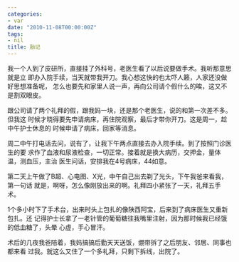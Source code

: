 ```yaml
---
categories:
- var
date: "2010-11-08T00:00:00Z"
tags:
- nil
title: 胎记
---
```


我一个人到了皮研所，直接挂了外科号，老医生看了以后说要做手术。我听那意思就是立
即办入院手续，当天就带我开刀。我心想这快的也太吓人籁，人家还没做好思想准备呢，
怎么也要先和家里人说一声，再向公司请个假什么的唉，这又不是割双眼皮。

跟公司请了两个礼拜的假，跟我妈一块，还是那个老医生，说的和第一次差不多。但我这
时候才晓得要先申请病床，再住院观察，最后才带你开刀。这是周一，趁中午护士休息的
时候申请了病床，回家等消息。

周二中午打电话去问，说有了，让我下午两点直接去办入院手续。到了按照门诊医生的要
求作了血液和尿液检查，一切正常。接着就是换大病历，交押金，量体温，测血压，主治
医生问话，安排我在4号病床，44如意。

第二天上午做了B超、心电图、X光，中午自己出去剃了光头，下午我爸来看我，第一句话
就是，啊呀，怎么像刚放出来的啊。礼拜四小紧张了一天，礼拜五手术。

1个多小时下了手术台，出来时头上包扎的像陕西阿宝，后来到了病床医生又重新包扎。还
记得护士长拿了一老针管的葡萄糖往我嘴里注射，因为那时候我已经饿的低血糖了，头晕
心虚，手心冒汗。

术后的几夜我爸陪着，我妈搞搞后勤天天送饭，绷带拆了之后朋友、邻居、同事也都来看
过我。就这么又住了一个多礼拜，只剩下拆线，出院了。
